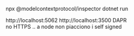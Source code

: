 npx @modelcontextprotocol/inspector dotnet run

http://localhost:5062 
http://localhost:3500 DAPR  
no HTTPS .. a node non piacciono i self signed